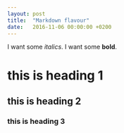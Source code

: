 ```yaml
---
layout: post
title:  "Markdown flavour"
date:   2016-11-06 00:00:00 +0200
---
```


I want some _italics_.
I want some **bold**.
# this is heading 1
## this is heading 2
### this is heading 3
